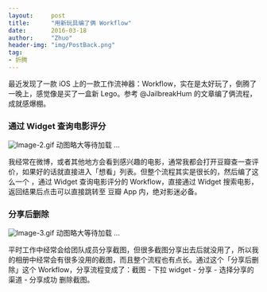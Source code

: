 ```yaml
---
layout:     post
title:      "用新玩具编了俩 Workflow"
date:       2016-03-18
author:     "Zhuo"
header-img: "img/PostBack.png"
tag:
- 折腾
---
```


最近发现了一款 iOS 上的一款工作流神器：Workflow，实在是太好玩了，倒腾了一晚上，感觉像是买了一盒新 Lego。参考 @JailbreakHum 的文章编了俩流程，成就感爆棚。  

### 通过 Widget 查询电影评分
![Image-2.gif](http://oi290ogaj.bkt.clouddn.com/Image-2.gif)
动图略大等待加载 ...  

我经常在微博，或者其他地方会看到感兴趣的电影，通常我都会打开豆瓣查一查评价，如果好的话就直接进入「想看」列表。但整个流程其实是很长的，然后编了这么一个 ，通过 Widget 查询电影评分的 Workflow，直接通过 Widget 搜索电影，返回结果后点击可以直接跳转至 豆瓣 App 内，绝对影迷必备。  

### 分享后删除
![Image-3.gif](http://oi290ogaj.bkt.clouddn.com/Image-3.gif)
动图略大等待加载 ...    

平时工作中经常会给团队成员分享截图，但很多截图分享出去后就没用了，所以我的相册中经常会有很多没用的截图，而且整个流程也有点长。通过这个「分享后删除」这个 Workflow，分享流程变成了：截图 - 下拉 widget - 分享 - 选择分享的渠道 - 分享成功 删除截图。
